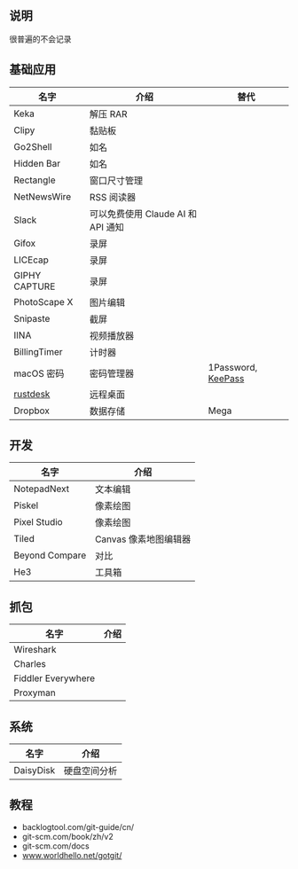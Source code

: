 ## 说明

很普遍的不会记录

## 基础应用

| 名字                                          | 介绍                        | 替代                                          |
|---------------------------------------------|---------------------------|---------------------------------------------|
| Keka                                        | 解压 RAR                    |                                             |
| Clipy                                       | 黏贴板                       |                                             |
| Go2Shell                                    | 如名                        |                                             |
| Hidden Bar                                  | 如名                        |                                             |
| Rectangle                                   | 窗口尺寸管理                    |                                             |
| NetNewsWire                                 | RSS 阅读器	                  |                                             |
| Slack                                       | 可以免费使用 Claude AI 和 API 通知 |                                             |
| Gifox                                       | 录屏                        |                                             |
| LICEcap                                     | 录屏                        |                                             |
| GIPHY CAPTURE                               | 录屏                        |                                             |
| PhotoScape X                                | 图片编辑                      |                                             |
| Snipaste                                    | 截屏                        |                                             |
| IINA                                        | 视频播放器                     |                                             |
| BillingTimer                                | 计时器                       |                                             |
| macOS 密码                                    | 密码管理器                     | 1Password, [KeePass](https://keepass.info/) |
| [rustdesk](https://rustdesk.com/index.html) | 远程桌面                      |                                             |
| Dropbox                                     | 数据存储                      | Mega                                        |


## 开发

| 名字             | 介绍             |
|----------------|----------------|
| NotepadNext    | 文本编辑           |
| Piskel         | 像素绘图           |
| Pixel Studio   | 像素绘图           |
| Tiled          | Canvas 像素地图编辑器 |
| Beyond Compare | 对比             |
| He3            | 工具箱            |

## 抓包

| 名字                 | 介绍 |
|--------------------|----|
| Wireshark          |    |
| Charles            |    |
| Fiddler Everywhere |    |
| Proxyman           |    |

## 系统

| 名字        | 介绍     |
|-----------|--------|
| DaisyDisk | 硬盘空间分析 |


## 教程

- backlogtool.com/git-guide/cn/
- git-scm.com/book/zh/v2
- git-scm.com/docs
- www.worldhello.net/gotgit/
